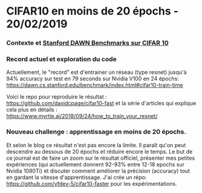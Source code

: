# CIFAR10 en moins de 20 épochs - 20/02/2019

### Contexte et [Stanford DAWN Benchmarks sur CIFAR 10](https://dawn.cs.stanford.edu/benchmark/index.html#cifar10-train-time)

### Record actuel et exploration du code

Actuellement, le "record" est d'entrainer un réseau (type resnet) jusqu'à 94% accuracy sur test en 79 seconds sur Nvidia V100 en 24 épochs: https://dawn.cs.stanford.edu/benchmark/index.html#cifar10-train-time

Voici le repo pour reproduire le résultat : https://github.com/davidcpage/cifar10-fast
et la série d'articles qui explique cela plus en détails : https://www.myrtle.ai/2018/09/24/how_to_train_your_resnet/

### Nouveau challenge : apprentissage en moins de 20 épochs. 

Et selon le blog ce résultat n'est pas encore la limite. Il paraît qu'on peut descendre au dessous de 20 épochs et réduire encore le temps. Le but de ce journal est de faire un zoom sur le résultat officiel, présenter mes petites expériences (qui actuellement donnent 92-93% entre 12-18 epochs sur Nvidia 1080Ti) et discuter comment améliorer la précision (accuracy) tout en gardant la vitesse d'apprentissage. J'ai crée un répo: https://github.com/vfdev-5/cifar10-faster pour les expérimentations.


